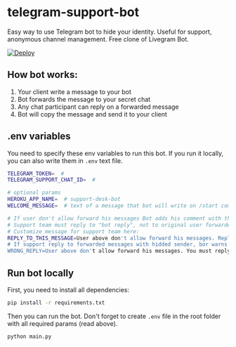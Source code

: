 # telegram-support-bot
Easy way to use Telegram bot to hide your identity. Useful for support, anonymous channel management. Free clone of Livegram Bot. 

[![Deploy](https://www.herokucdn.com/deploy/button.svg)](https://heroku.com/deploy?template=https://github.com/kainel007/telegram-support-bot)

## How bot works:

1. Your client write a message to your bot
2. Bot forwards the message to your secret chat
3. Any chat participant can reply on a forwarded message
4. Bot will copy the message and send it to your client

## .env variables

You need to specify these env variables to run this bot. If you run it locally, you can also write them in `.env` text file.

``` bash
TELEGRAM_TOKEN=  # 
TELEGRAM_SUPPORT_CHAT_ID=  # 

# optional params
HEROKU_APP_NAME=  # support-desk-bot
WELCOME_MESSAGE=  # text of a message that bot will write on /start command

# If user don't allow forward his messages Bot adds his comment with thue user_id to reply
# Support team must reply to "bot reply", not to original user forwarded message
# Customize message for support team here:
REPLY_TO_THIS_MESSAGE=User above don't allow forward his messages. Reply to this message.
# If support reply to forwarded messages with hidded sender, bor warns with next error:
WRONG_REPLY=User above don't allow forward his messages. You must reply to bot reply under user forwarded message.

```

## Run bot locally

First, you need to install all dependencies:

```bash
pip install -r requirements.txt
```

Then you can run the bot. Don't forget to create `.env` file in the root folder with all required params (read above).

``` bash
python main.py
```
